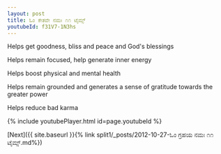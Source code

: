```yaml
---
layout: post
title: ಓಂ ಕೇತವೇ ನಮಃ ೧೧ ಟೈಮ್ಸ್
youtubeId: f31V7-1N3hs
---
```

 
 
Helps get goodness, bliss and peace and God's blessings
 
Helps remain focused, help generate inner energy 
 
Helps boost physical and mental health 
 
Helps remain grounded and generates a sense of gratitude towards the greater power 
 
Helps reduce bad karma
 
 
 
 


{% include youtubePlayer.html id=page.youtubeId %}
 
[Next]({{ site.baseurl }}{% link  split1/_posts/2012-10-27-ಓಂ ಗ್ರಹಯ ನಮಃ ೧೧ ಟೈಮ್ಸ್.md%})
 
